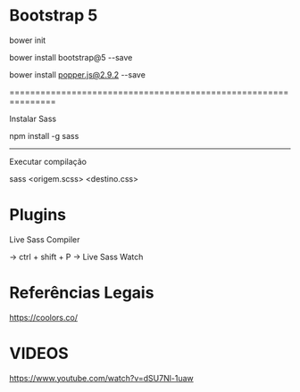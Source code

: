 Bootstrap 5
=============

bower init

bower install bootstrap@5 --save

bower install popper.js@2.9.2 --save

===============================================================

Instalar Sass

npm install -g sass

---------------------------------------------------------------

Executar compilação

sass <origem.scss> <destino.css>


Plugins
=======
Live Sass Compiler

-> ctrl + shift + P
-> Live Sass Watch


Referências Legais
==================
https://coolors.co/

VIDEOS
======
https://www.youtube.com/watch?v=dSU7Nl-1uaw